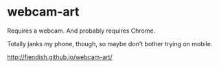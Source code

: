 webcam-art
==========

Requires a webcam. And probably requires Chrome.

Totally janks my phone, though, so maybe don't bother trying on mobile.

http://fiendish.github.io/webcam-art/
